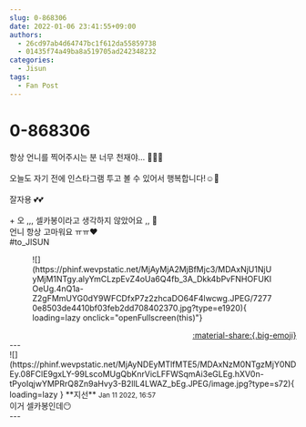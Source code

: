 ```yaml
---
slug: 0-868306
date: 2022-01-06 23:41:55+09:00
authors:
  - 26cd97ab4d64747bc1f612da55859738
  - 01435f74a49ba8a519705ad242348232
categories:
  - Jisun
tags:
  - Fan Post
---
```


# 0-868306

<div class="post-container" markdown="1">
<div class="content-container md-sidebar__scrollwrap" markdown="1">

항상 언니를 찍어주시는 분 너무 천재야... 🥺💕💕<br><br>오늘도 자기 전에 인스타그램 투고 볼 수 있어서 행복합니다!☺️💓<br><br>잘자용 💕💕<br><br>+ 오 ,,, 셀카봉이라고 생각하지 않았어요 ,, 🤭<br>언니 항상 고마워요 ㅠㅠ❤️<br>\#to_JISUN
<figure markdown="1">
![](https://phinf.wevpstatic.net/MjAyMjA2MjBfMjc3/MDAxNjU1NjUyMjM1NTgy.alyYmCLzpEvZ4oUa6Q4fb_3A_Dkk4bPvFNHOFUKIOeUg.4nQ1a-Z2gFMmUYG0dY9WFCDfxP7z2zhcaDO64F4lwcwg.JPEG/72770e8503de4410bf03feb2dd708402370.jpg?type=e1920){ loading=lazy onclick="openFullscreen(this)"}
</figure>


</div>
</div>

<div style="text-align: right;" markdown="1">
<a href="https://weverse.io/fromis9/fanpost/0-868306" style="text-align: right;">:material-share:{.big-emoji}</a>
</div>
---

<div class="comments-container md-sidebar__scrollwrap" markdown="1">
<div class="comment" markdown="1">
<div class='id-container' markdown="1">
![](https://phinf.wevpstatic.net/MjAyNDEyMTlfMTE5/MDAxNzM0NTgzMjY0NDEy.08FClE9gxLY-99LscoMUgQbKnrVicLFFWSqmAi3eGLEg.hXV0n-tPyoIqjwYMPRrQ8Zn9aHvy3-B2llL4LWAZ_bEg.JPEG/image.jpg?type=s72){ loading=lazy }
**<span class="artist">지선</span>** <small>Jan 11 2022, 16:57</small><br>
</div>
<div class='comment-body' markdown="1">
이거 셀카봉인데😶
</div>
</div>
</div>
---
